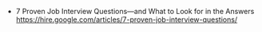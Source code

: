 - 7 Proven Job Interview Questions—and What to Look for in the Answers
<br>https://hire.google.com/articles/7-proven-job-interview-questions/
